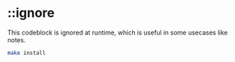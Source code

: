 # ::ignore

This codeblock is ignored at runtime, which is useful in some usecases like notes.

```sh ::ignore
make install
```
